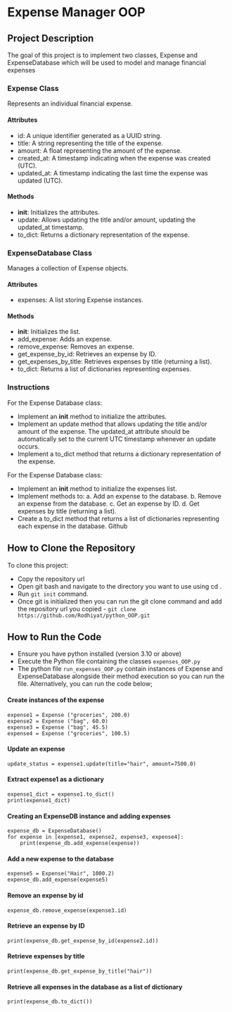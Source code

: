 # Expense Manager OOP

## **Project Description**

The goal of this project is to implement two classes, Expense and ExpenseDatabase which will be used to model and manage financial expenses 

### Expense Class

Represents an individual financial expense.

#### Attributes
- id: A unique identifier generated as a UUID string.
- title: A string representing the title of the expense.
- amount: A float representing the amount of the expense.
- created_at: A timestamp indicating when the expense was created (UTC).
- updated_at: A timestamp indicating the last time the expense was updated (UTC).

#### Methods
- __init__: Initializes the attributes.
- update: Allows updating the title and/or amount, updating the updated_at timestamp.
- to_dict: Returns a dictionary representation of the expense.

### ExpenseDatabase Class

Manages a collection of Expense objects.

#### Attributes
- expenses: A list storing Expense instances.

#### Methods
- __init__: Initializes the list.
- add_expense: Adds an expense.
- remove_expense: Removes an expense.
- get_expense_by_id: Retrieves an expense by ID.
- get_expenses_by_title: Retrieves expenses by title (returning a list).
- to_dict: Returns a list of dictionaries representing expenses.

### Instructions

For the Expense Database class:
- Implement an __init__ method to initialize the attributes.
- Implement an update method that allows updating the title and/or amount of the expense. The updated_at attribute should be automatically set to the current UTC timestamp whenever an update occurs.
- Implement a to_dict method that returns a dictionary representation of the expense.

For the Expense Database class:
- Implement an __init__ method to initialize the expenses list.
- Implement methods to: a. Add an expense to the database. b. Remove an expense from the database. c. Get an expense by ID. d. Get expenses by title (returning a list).
- Create a to_dict method that returns a list of dictionaries representing each expense in the database. Github


## **How to Clone the Repository**

To clone this project:
- Copy the repository url
- Open git bash and navigate to the directory you want to use using cd <folder path>.
- Run ```git init``` command. 
- Once git is initialized then you can run the git clone command and add the repository url you copied - ```git clone https://github.com/Rodhiyat/python_OOP.git```


## **How to Run the Code**

- Ensure you have python installed (version 3.10 or above) 
- Execute the Python file containing the classes ```expenses_OOP.py```
- The python file ```run_expenses_OOP.py``` contain instances of Expense and ExpenseDatabase alongside their method execution so you can run the file. Alternatively, you can run the code below;

#### Create instances of the expense
```
expense1 = Expense ("groceries", 200.0)
expense2 = Expense ("bag", 60.0)
expense3 = Expense ("bag", 45.5)
expense4 = Expense ("groceries", 100.5)
```
#### Update an expense
```
update_status = expense1.update(title="hair", amount=7500.0)
```
#### Extract expense1 as a dictionary
```
expense1_dict = expense1.to_dict()
print(expense1_dict)
```
#### Creating an ExpenseDB instance and adding expenses
```
expense_db = ExpenseDatabase()
for expense in [expense1, expense2, expense3, expense4]:
    print(expense_db.add_expense(expense))
```
#### Add a new expense to the database
```
expense5 = Expense("Hair", 1000.2)
expense_db.add_expense(expense5)
```
#### Remove an expense by id
```
expense_db.remove_expense(expense3.id)
```
#### Retrieve an expense by ID
```
print(expense_db.get_expense_by_id(expense2.id))
```
#### Retrieve expenses by title
```
print(expense_db.get_expense_by_title("hair"))    
```
#### Retrieve all expenses in the database as a list of dictionary
```
print(expense_db.to_dict())
```


